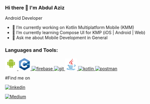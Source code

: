 ### Hi there 👋 I'm Abdul Aziz

<!--
**Abdul-Aziz-Niazi/Abdul-Aziz-Niazi** is a ✨ _special_ ✨ repository because its `README.md` (this file) appears on your GitHub profile.
-->
Android Developer

- 🔭 I’m currently working on Kotlin Multiplatform Mobile (KMM)
- 🌱 I’m currently learning Compose UI for KMP (iOS | Android | Web)
- 💬 Ask me about Mobile Development in General

<h3 align="left">Languages and Tools:</h3>
<p align="left"> <a href="https://developer.android.com" target="_blank"> <img src="https://raw.githubusercontent.com/devicons/devicon/master/icons/android/android-original-wordmark.svg" alt="android" width="40" height="40"/> </a> <a href="https://www.w3schools.com/cpp/" target="_blank"> <img src="https://raw.githubusercontent.com/devicons/devicon/master/icons/cplusplus/cplusplus-original.svg" alt="cplusplus" width="40" height="40"/> </a> <a href="https://firebase.google.com/" target="_blank"> <img src="https://www.vectorlogo.zone/logos/firebase/firebase-icon.svg" alt="firebase" width="40" height="40"/> </a> <a href="https://git-scm.com/" target="_blank"> <img src="https://www.vectorlogo.zone/logos/git-scm/git-scm-icon.svg" alt="git" width="40" height="40"/> </a> <a href="https://www.java.com" target="_blank"> <img src="https://raw.githubusercontent.com/devicons/devicon/master/icons/java/java-original.svg" alt="java" width="40" height="40"/> </a> <a href="https://kotlinlang.org" target="_blank"> <img src="https://www.vectorlogo.zone/logos/kotlinlang/kotlinlang-icon.svg" alt="kotlin" width="40" height="40"/> </a> <a href="https://postman.com" target="_blank"> <img src="https://www.vectorlogo.zone/logos/getpostman/getpostman-icon.svg" alt="postman" width="40" height="40"/> </a>

#Find me on 

[![linkedin](https://img.shields.io/badge/linkedin-0A66C2?style=for-the-badge&logo=linkedin&logoColor=white)](https://www.linkedin.com/)

<a href="https://medium.com/@niazi.abdulaziz"><img src="https://raw.githubusercontent.com/wajahatkarim3/wajahatkarim3/master/icons/medium.png" height="50" width="130" alt="Medium"></a>

